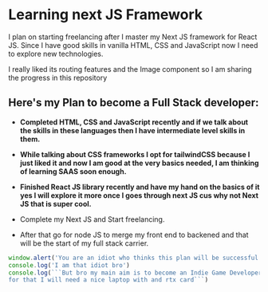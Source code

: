 # Learning next JS Framework #
I plan on starting freelancing after I master my Next JS framework for React JS. Since I have good skills in vanilla HTML, CSS and JavaScript now I need to explore new technologies.

I really liked its routing features and the Image component so I am sharing the progress in this repository

## Here's my Plan to become a Full Stack developer:
- **Completed HTML, CSS and JavaScript recently and if we talk about the skills in these languages then I have intermediate level skills in them.**

- **While talking about CSS frameworks I opt for tailwindCSS because I just liked it and now I am good at the very basics needed, I am thinking of learning SAAS soon enough.**

- **Finished React JS library recently and have my hand on the basics of it yes I will explore it more once I goes through next JS cus why not Next JS that is super cool.**

- Complete my Next JS and Start freelancing.

- After that go for node JS to merge my front end to backened and that 
will be the start of my full stack carrier.

```javascript
window.alert('You are an idiot who thinks this plan will be successful')
console.log('I am that idiot bro')
console.log(```But bro my main aim is to become an Indie Game Developer,
for that I will need a nice laptop with and rtx card```)

```